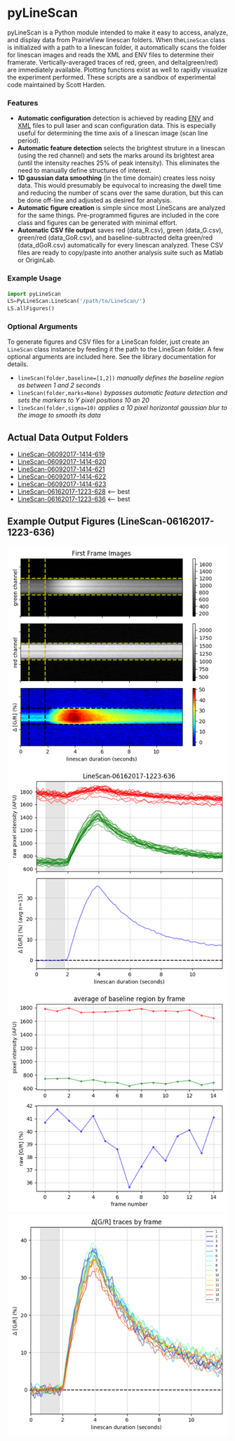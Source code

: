 # pyLineScan
pyLineScan is a Python module intended to make it easy to access, analyze, and display data from PrairieView linescan folders. When the`LineScan` class is initialized with a path to a linescan folder, it automatically scans the folder for linescan images and reads the XML and ENV files to determine their framerate. Vertically-averaged traces of red, green, and delta(green/red) are immediately available. Plotting functions exist as well to rapidly visualize the experiment performed. These scripts are a sandbox of experimental code maintained by Scott Harden.

### Features
* **Automatic configuration** detection is achieved by reading [ENV](../data/linescan/realistic/LineScan-06162017-1223-628/LineScan-06162017-1223-628.env) and [XML](../data/linescan/realistic/LineScan-06162017-1223-628/LineScan-06162017-1223-628.xml) files to pull laser and scan configuration data. This is especially useful for determining the time axis of a linescan image (scan line period).
* **Automatic feature detection** selects the brightest struture in a linescan (using the red channel) and sets the marks around its brightest area (until the intensity reaches 25% of peak intensity). This eliminates the need to manually define structures of interest.
* **1D gaussian data smoothing** (in the time domain) creates less noisy data. This would presumably be equivocal to increasing the dwell time and reducing the number of scans over the same duration, but this can be done off-line and adjusted as desired for analysis.
* **Automatic figure creation** is simple since most LineScans are analyzed for the same things. Pre-programmed figures are included in the core class and figures can be generated with minimal effort.
* **Automatic CSV file output** saves red (data_R.csv), green (data_G.csv), green/red (data_GoR.csv), and baseline-subtracted delta green/red (data_dGoR.csv) automatically for every linescan analyzed. These CSV files are ready to copy/paste into another analysis suite such as Matlab or OriginLab.

### Example Usage
```Python
import pyLineScan
LS=PyLineScan.LineScan('/path/to/LineScan/')
LS.allFigures()
```
### Optional Arguments
To generate figures and CSV files for a LineScan folder, just create an `LineScan` class instance by feeding it the path to the LineScan folder. A few optional arguments are included here. See the library documentation for details.
* `lineScan(folder,baseline=[1,2])` _manually defines the baseline region as between 1 and 2 seconds_
* `lineScan(folder,marks=None)` _bypasses automatic feature detection and sets the markers to Y pixel positions 10 an 20_
* `lineScan(folder,sigma=10)` _applies a 10 pixel horizontal gaussian blur to the image to smooth its data_

## Actual Data Output Folders 
* [LineScan-06092017-1414-619](../data/linescan/realistic/LineScan-06092017-1414-619/analysis)
* [LineScan-06092017-1414-620](../data/linescan/realistic/LineScan-06092017-1414-620/analysis)
* [LineScan-06092017-1414-621](../data/linescan/realistic/LineScan-06092017-1414-621/analysis)
* [LineScan-06092017-1414-622](../data/linescan/realistic/LineScan-06092017-1414-622/analysis)
* [LineScan-06092017-1414-623](../data/linescan/realistic/LineScan-06092017-1414-623/analysis)
* [LineScan-06162017-1223-628](../data/linescan/realistic/LineScan-06162017-1223-628/analysis) <-- best
* [LineScan-06162017-1223-636](../data/linescan/realistic/LineScan-06162017-1223-628/analysis) <-- best

## Example Output Figures (LineScan-06162017-1223-636)
![](/data/linescan/realistic/LineScan-06162017-1223-636/analysis/fig_01_img.png)
![](/data/linescan/realistic/LineScan-06162017-1223-636/analysis/fig_02_avg.png)
![](/data/linescan/realistic/LineScan-06162017-1223-636/analysis/fig_03_drift1.png)
![](/data/linescan/realistic/LineScan-06162017-1223-636/analysis/fig_04_drift2.png)
